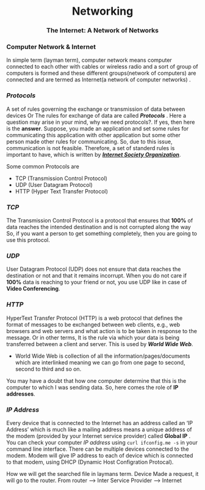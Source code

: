 <h1 align="center"> Networking </h1>

<h3 align="center"> The Internet: A Network of Networks </h3>

### Computer Network & Internet
In simple term (layman term), computer network means computer connected to each other with cables or wireless radio and a sort of group of computers is formed and 
these different groups(network of computers) are connected and are termed as Internet(a network of computer networks) .


### ***Protocols***
A set of rules governing the exchange or transmission of data between devices Or
The rules for exchange of data are called ***Protocols*** . 
Here a question may arise in your mind, why we need protocols?. If yes, then here is the **answer**. 
Suppose, you made an application and set some rules for communicating this application with other application but some other person made other rules for communicating.
So, due to this issue, communication is not feasible. Therefore, a set of standerd rules is important to have, which is written by 
[***Internet Society Organization***](https://www.internetsociety.org/learning/?gclid=CjwKCAiA55mPBhBOEiwANmzoQollWESh4rtBH7KNA-VvlJ5_f0RZ4ukLkznK23Y2R-RWM4DOYvlT8BoCj10QAvD_BwE).

Some common Protocols are 
 - TCP (Transmission Control Protocol)
 - UDP (User Datagram Protocol)
 - HTTP (Hyper Text Transfer Protocol)
 
 ### ***TCP***
 The Transmission Control Protocol is a protocol that ensures that **100%** of data reaches the intended destination and
is not corrupted along the way
So, if you want a person to get something completely, then you are going to use this protocol.
 
 ### ***UDP*** 
 User Datagram Protocol (UDP) does not ensure that data reaches the destination or not and that it remains incorrupt.
 When you do not care if **100%** data is reaching to your friend or not, you use UDP like in case of **Video Conferencing**.
 
 ### ***HTTP***
HyperText Transfer Protocol (HTTP) is a web protocol that defines the
format of messages to be exchanged between web clients, e.g., web browsers
and web servers and what action is to be taken in response to the message. Or in other terms,
It is the rule via which your data is being transferred between a client and server.
This is used by ***World Wide Web***.
  - World Wide Web is collection of all the information/pages/documents which are interlinked meaning 
    we can go from one page to second, second to third and so on.
    
  
  You may have a doubt that how one computer determine that this is the computer to which I was sending data.
  So, here comes the role of **IP addresses**. 
 
 ### ***IP Address***
 Every device that is connected to the Internet has an address called an ‘IP
Address’ which is much like a mailing address means a 
unique address of the modem (provided by your Internet service provider) called **Global IP** .
You can check your computer *IP address* using ``` curl ifconfig.me -s ``` in your command line interface. 
There can be multiple devices connected to the modem. Modem will give IP address to each of device which is connected to that modem,
using DHCP (Dynamic Host Configration Protocal).
 
 How we will get the searched file in laymans term. 
 Device Made a request, it will go to the router. From router --> Inter Service Provider --> Internet
 
